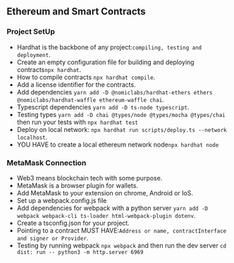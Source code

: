 ## Ethereum and Smart Contracts
### Project SetUp
- Hardhat is the backbone of any project:`compiling, testing and deployment`.
- Create an empty configuration file for building and deploying contracts`npx hardhat`.
- How to compile contracts `npx hardhat compile`.
- Add a license identifier for the contracts. 
- Add dependencies `yarn add -D @nomiclabs/hardhat-ethers ethers @nomiclabs/hardhat-waffle ethereum-waffle chai`.
- Typescript dependencies `yarn add -D ts-node typescript`.
- Testing types `yarn add -D chai @types/node @types/mocha @types/chai` then run your tests with `npx hardhat test`
- Deploy on local network: `npx hardhat run scripts/deploy.ts --network localhost`.
- YOU HAVE to create a local ethereum network node`npx hardhat node`
### MetaMask Connection
- Web3 means blockchain tech with some purpose.
- MetaMask is a browser plugin for wallets.
- Add MetaMask to your extension on chrome, Android or IoS.
- Set up a webpack.config.js file
- Add dependencies for webpack with a python server `yarn add -D webpack webpack-cli ts-loader html-webpack-plugin dotenv`.
- Create a tsconfig.json for your project.
- Pointing to a contract MUST HAVE:`Address or name, contractInterface and signer or Provider`.
- Testing by running webpack `npx webpack` and then run the dev server `cd dist: run -- python3 -m http.server 6969`
